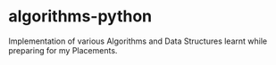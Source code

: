 algorithms-python
=================

Implementation of various Algorithms and Data Structures learnt while preparing for my Placements.
